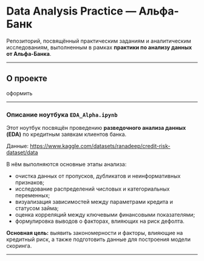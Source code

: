 # Data Analysis Practice — Альфа-Банк

Репозиторий, посвящённый практическим заданиям и аналитическим исследованиям, выполненным в рамках **практики по анализу данных от Альфа-Банка**.

---

## О проекте

оформить 

---

### Описание ноутбука `EDA_Alpha.ipynb`

Этот ноутбук посвящён проведению **разведочного анализа данных (EDA)** по кредитным заявкам клиентов банка.

Данные: https://www.kaggle.com/datasets/ranadeep/credit-risk-dataset/data

В нём выполняются основные этапы анализа:

* очистка данных от пропусков, дубликатов и неинформативных признаков;
* исследование распределений числовых и категориальных переменных;
* визуализация зависимостей между параметрами кредита и статусом займа;
* оценка корреляций между ключевыми финансовыми показателями;
* формулировка выводов о факторах, влияющих на риск дефолта.

**Основная цель:** выявить закономерности и факторы, влияющие на кредитный риск,
а также подготовить данные для построения модели скоринга.

---

